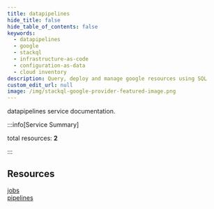 ```yaml
---
title: datapipelines
hide_title: false
hide_table_of_contents: false
keywords:
  - datapipelines
  - google
  - stackql
  - infrastructure-as-code
  - configuration-as-data
  - cloud inventory
description: Query, deploy and manage google resources using SQL
custom_edit_url: null
image: /img/stackql-google-provider-featured-image.png
---
```


datapipelines service documentation.

:::info[Service Summary]

total resources: __2__  

:::

## Resources
<div class="row">
<div class="providerDocColumn">
<a href="/datapipelines/jobs/">jobs</a>
</div>
<div class="providerDocColumn">
<a href="/datapipelines/pipelines/">pipelines</a>
</div>
</div>